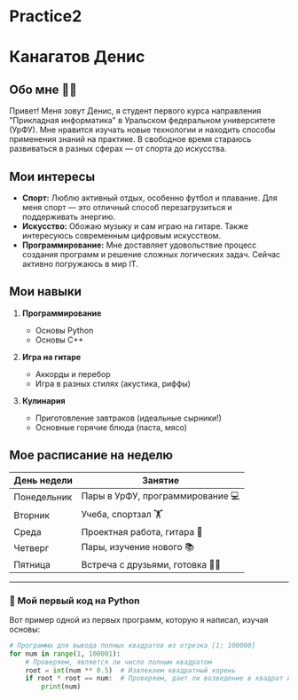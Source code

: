 # Practice2
# Канагатов Денис

## Обо мне 🧑‍🎓

Привет! Меня зовут Денис, я студент первого курса направления "Прикладная информатика" в Уральском федеральном университете (УрФУ). Мне нравится изучать новые технологии и находить способы применения знаний на практике. В свободное время стараюсь развиваться в разных сферах — от спорта до искусства.

## Мои интересы

*   **Спорт:** Люблю активный отдых, особенно футбол и плавание. Для меня спорт — это отличный способ перезагрузиться и поддерживать энергию.
*   **Искусство:** Обожаю музыку и сам играю на гитаре. Также интересуюсь современным цифровым искусством.
*   **Программирование:** Мне доставляет удовольствие процесс создания программ и решение сложных логических задач. Сейчас активно погружаюсь в мир IT.

## Мои навыки

1.  **Программирование**
    *   Основы Python
    *   Основы C++

2.  **Игра на гитаре**
    *   Аккорды и перебор
    *   Игра в разных стилях (акустика, риффы)

3.  **Кулинария**
    *   Приготовление завтраков (идеальные сырники!)
    *   Основные горячие блюда (паста, мясо)

## Мое расписание на неделю

| День недели | Занятие                    |
|-------------|----------------------------|
| Понедельник | Пары в УрФУ, программирование 💻 |
| Вторник     | Учеба, спортзал 🏋️        |
| Среда       | Проектная работа, гитара 🎸 |
| Четверг     | Пары, изучение нового 📚   |
| Пятница     | Встреча с друзьями, готовка 👨‍🍳 |

---

### 🚀 Мой первый код на Python

Вот пример одной из первых программ, которую я написал, изучая основы:

```python
# Программа для вывода полных квадратов из отрезка [1; 100000]
for num in range(1, 100001):
    # Проверяем, является ли число полным квадратом
    root = int(num ** 0.5)  # Извлекаем квадратный корень
    if root * root == num:  # Проверяем, дает ли возведение в квадрат исходное число
        print(num)
